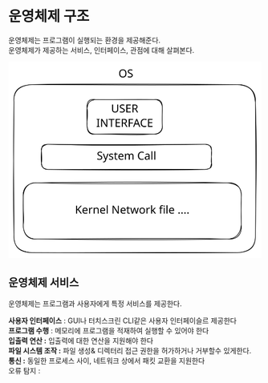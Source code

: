 # 운영체제 구조

운영체제는 프로그램이 실행되는 환경을 제공해준다.\
운영체제가 제공하는 서비스, 인터페이스, 관점에 대해 살펴본다.

<img src="../../../.gitbook/assets/file.excalidraw (3).svg" alt="" class="gitbook-drawing">

## 운영체제 서비스

운영체제는 프로그램과 사용자에게 특정 서비스를 제공한다.

**사용자 인터페이스** : GUI나 터치스크린 CLI같은 사용자 인터페이슬르 제공한다\
**프로그램 수행** : 메모리에 프로그램을 적재하여 실행할 수 있어야 한다\
**입출력 연산 :** 입출력에 대한 연산을 지원해야 한다\
**파일 시스템 조작 :**  파일 생성& 디렉터리 접근 권한을 허가하거나 거부할수 있게한다.\
**통신 :** 동일한 프로세스 사이, 네트워크 상에서 패킷 교환을 지원한다\
오류 탐지 :&#x20;
